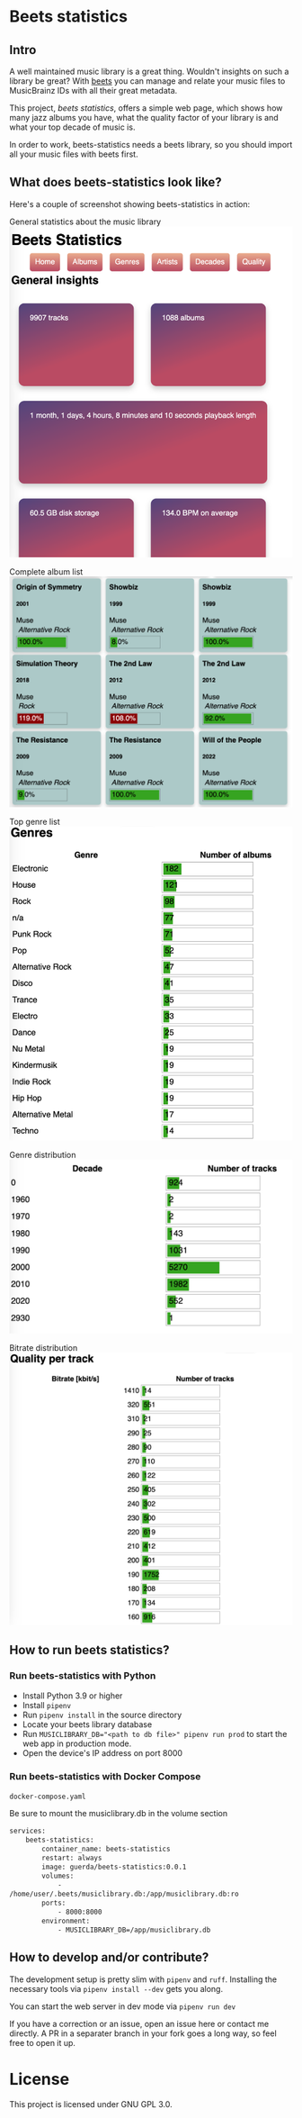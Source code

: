 # Beets statistics

## Intro

A well maintained music library is a great thing.
Wouldn't insights on such a library be great?
With [beets](https://beets.io) you can manage and relate your music files to MusicBrainz IDs with all their great metadata.

This project, _beets statistics_, offers a simple web page, which shows how many jazz albums you have, what the quality factor of your library is and what your top decade of music is.

In order to work, beets-statistics needs a beets library, so you should import all your music files with beets first.

## What does beets-statistics look like?

Here's a couple of screenshot showing beets-statistics in action:

General statistics about the music library
![Screenshot of a web page. Title is "Beets Statistics", then six navigation cards with "Home", "Albums", "Genres", "Artists", "Decades" and "Quality" are listed. Below a smaller headline "General insights". Then you see five cards in masonry layout with a purple to warm orange red gradient background. In white letters, the statistics are written on each of the cards: 9907 tracks, 1088 albums, 1 month, 1 days, 4 hours, 8 minutes and 10 seconds playback length, 60.5 GB disk usage and 134 BPM on average](img/screenshot-general-statistics.png)

Complete album list
![Screenshot of a web page with nine cards in masonry layout. The cards have a greenish-mint background. Each card represents an album with the first line stating the album title in bold face, then the release year and the album artist. Last line shows the genre in italic style. Below the text, a green progress bar with a percentage is displayed. If the percentage is larger than 100%, the bar is red.](img/screenshot-albums.png)

Top genre list
![Screenshot of a web page with headline "Genres". Below a table with two colums. The colums are titled "Genre" and "Number of albums". The first column contains Genres like Electronic, House, Rock, n/a, Punk Rock etc. The second colum shows green progress bars per row and the number of albums. The size of the progress bar represents the number of albums.](img/screenshot-genres.png)

Genre distribution
![Screenshot of a web page with a table with two colums. The columns are titled "Decade" and "Number of tracks". The decades listed are 0, 1960, 1970, until 2020 and 2930. The green progress bars per row are representing the number of tracks per decade in comparison to the total number of tracks. Largest bar is 5270 tracks in the 2000 decade.](img/screenshot-decades.png)

Bitrate distribution
![Screenshot of a web page with a table with two colums. The colums are titled "Bitrate [kbit/s]" and "Number of tracks". The bitrate buckets are listing bitrates from 1410 down to 160 kbit/s. The green progress bar represents the number of tracks in comparison to the total number of tracks. The largest progress bar is at 190 kbit/s with 1752 tracks.](img/screenshot-bitrate.png)


## How to run beets statistics?

### Run beets-statistics with Python

* Install Python 3.9 or higher
* Install `pipenv`
* Run `pipenv install` in the source directory
* Locate your beets library database
* Run `MUSICLIBRARY_DB="<path to db file>" pipenv run prod` to start the web app in production mode.
* Open the device's IP address on port 8000

### Run beets-statistics with Docker Compose

`docker-compose.yaml` 

Be sure to mount the musiclibrary.db in the volume section

```
services:
    beets-statistics:
        container_name: beets-statistics
        restart: always
        image: guerda/beets-statistics:0.0.1
        volumes:
            - /home/user/.beets/musiclibrary.db:/app/musiclibrary.db:ro
        ports:
            - 8000:8000
        environment:
            - MUSICLIBRARY_DB=/app/musiclibrary.db
```

## How to develop and/or contribute?

The development setup is pretty slim with `pipenv` and `ruff`.
Installing the necessary tools via `pipenv install --dev` gets you along.

You can start the web server in dev mode via
`pipenv run dev`

If you have a correction or an issue, open an issue here or contact me directly.
A PR in a separater branch in your fork goes a long way, so feel free to open it up.


# License

This project is licensed under GNU GPL 3.0.

